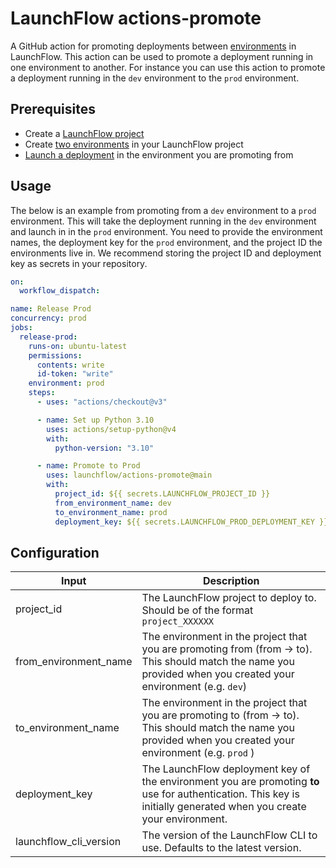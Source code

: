# LaunchFlow actions-promote

A GitHub action for promoting deployments between [environments](https://docs.launchflow.com/launchflow-cloud/user-guides/environments) in LaunchFlow. This action can be used to promote a deployment running in one environment to another. For instance you can use this action to promote a deployment running in the `dev` environment to the `prod` environment.

## Prerequisites

- Create a [LaunchFlow project](https://docs.launchflow.com/launchflow-cloud/user-guides/projects)
- Create [two environments]((https://docs.launchflow.com/launchflow-cloud/user-guides/environments)) in your LaunchFlow project
- [Launch a deployment](](https://docs.launchflow.com/launchflow-cloud/user-guides/create-a-deployment) ) in the environment you are promoting from

## Usage

The below is an example from promoting from a `dev` environment to a `prod` environment. This will take the deployment running in the `dev` environment and launch in in the `prod` environment. You need to provide the environment names, the deployment key for the `prod` environment, and the project ID the environments live in. We recommend storing the project ID and deployment key as secrets in your repository.

```yaml
on:
  workflow_dispatch:

name: Release Prod
concurrency: prod
jobs:
  release-prod:
    runs-on: ubuntu-latest
    permissions:
      contents: write
      id-token: "write"
    environment: prod
    steps:
      - uses: "actions/checkout@v3"

      - name: Set up Python 3.10
        uses: actions/setup-python@v4
        with:
          python-version: "3.10"

      - name: Promote to Prod
        uses: launchflow/actions-promote@main
        with:
          project_id: ${{ secrets.LAUNCHFLOW_PROJECT_ID }}
          from_environment_name: dev
          to_environment_name: prod
          deployment_key: ${{ secrets.LAUNCHFLOW_PROD_DEPLOYMENT_KEY }}

```

## Configuration

| Input                 | Description                                                                                                                                                         |
|-----------------------|---------------------------------------------------------------------------------------------------------------------------------------------------------------------|
| project_id            | The LaunchFlow project to deploy to. Should be of the format `project_XXXXXX`                                                                                       |
| from_environment_name | The environment in the project that you are promoting from (from -> to). This should match the name you provided when you created your environment (e.g. `dev`)     |
| to_environment_name   | The environment in the project that you are promoting to (from -> to). This should match the name you provided when you created your environment (e.g.  `prod` )    |
| deployment_key        | The LaunchFlow deployment key of the environment you are promoting **to** use for authentication. This key is initially generated when you create your environment. |
| launchflow_cli_version        | The version of the LaunchFlow CLI to use. Defaults to the latest version. |